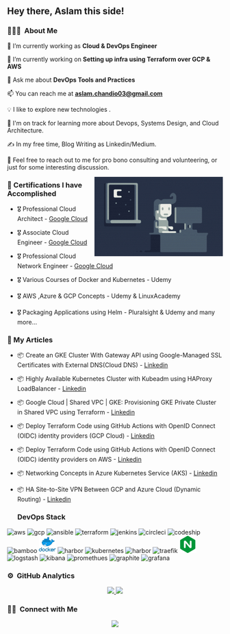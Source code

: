  <h2>Hey there, Aslam this side!</h2>

<h3> 👨🏻‍💻 &nbsp;About Me</h3>

🏢 I’m currently working as **Cloud & DevOps Engineer**

🌱 I’m currently working on **Setting up infra using Terraform over GCP & AWS**

💬 Ask me about **DevOps Tools and Practices**

📫 You can reach me at **aslam.chandio03@gmail.com**

💡 I like to explore new technologies .

🌱 I'm on track for learning more about Devops, Systems Design, and Cloud Architecture.

✍️ In my free time,  Blog Writing as Linkedin/Medium.

💬 Feel free to reach out to me for pro bono consulting and volunteering, or just for some interesting discussion.

<img alt="Night Coding" src="https://raw.githubusercontent.com/AVS1508/AVS1508/master/assets/Night-Coding.gif" align="right"/>

<h3> 🧾 Certifications I have Accomplished </h3>

- 🎖 Professional Cloud Architect  - [Google Cloud](https://www.credly.com/badges/ead814d6-f9ec-40c3-bdea-38d5d63f6b17)

- 🎖 Associate Cloud Engineer  - [Google Cloud](https://www.credly.com/badges/220ed229-1a4e-4830-899e-aea10aea62c1)

- 🎖 Professional Cloud Network Engineer - [Google Cloud](https://www.credly.com/badges/bb6c8c2d-aebc-4367-a027-d75d89333909)

- 🎖 Various Courses of Docker and Kubernetes - Udemy

- 🎖 AWS ,Azure & GCP  Concepts - Udemy & LinuxAcademy

- 🎖 Packaging Applications using Helm - Pluralsight & Udemy and many more...

<h3> 🧾 My Articles </h3>

- 📦 Create an GKE Cluster With Gateway API using Google-Managed SSL Certificates with External DNS(Cloud DNS) - [Linkedin](https://www.linkedin.com/pulse/create-gke-cluster-gateway-api-using-google-managed-ssl-aslam-chandio-o6fxf/?trackingId=Gj5%2Brz7uQS2vc4S5SBJt2Q%3D%3D)

 - 📦 Highly Available Kubernetes Cluster with Kubeadm using HAProxy LoadBalancer - [Linkedin](https://www.linkedin.com/pulse/highly-available-kubernetes-cluster-kubeadm-using-haproxy-chandio-2uuse/?trackingId=Gj5%2Brz7uQS2vc4S5SBJt2Q%3D%3D)

 - 📦 Google Cloud | Shared VPC | GKE: Provisioning GKE Private Cluster in Shared VPC using Terraform - [Linkedin](https://www.linkedin.com/pulse/google-cloud-shared-vpc-gke-provisioning-private-cluster-chandio-vvbdf/?trackingId=Gj5%2Brz7uQS2vc4S5SBJt2Q%3D%3D)

 - 📦 Deploy Terraform Code using GitHub Actions with OpenID Connect (OIDC) identity providers (GCP Cloud) - [Linkedin](https://www.linkedin.com/pulse/deploy-terraform-code-using-github-actions-openid-connect-chandio-brwbf/?trackingId=Gj5%2Brz7uQS2vc4S5SBJt2Q%3D%3D)   

- 📦 Deploy Terraform Code using GitHub Actions with OpenID Connect (OIDC) identity providers on AWS - [Linkedin](https://www.linkedin.com/pulse/deploy-terraform-code-aws-cloud-using-github-actions-openid-chandio-oxc5f?trk=public_profile_article_view)

- 📦 Networking Concepts in Azure Kubernetes Service (AKS) - [Linkedin](https://www.linkedin.com/pulse/networking-concepts-azure-kubernetes-service-aks-part1-chandio?trk=public_profile_article_view)

- 📦 HA Site-to-Site VPN Between GCP and Azure Cloud (Dynamic Routing) - [Linkedin](https://www.linkedin.com/pulse/ha-site-to-site-vpn-between-gcp-azure-cloud-dynamic-routing-chandio?trk=public_profile_article_view)

  <h3> DevOps Stack </h3>
<p align="left"><img src="https://www.vectorlogo.zone/logos/amazon_aws/amazon_aws-icon.svg" alt="aws" title="aws" width="40" height="40"/> <img src="https://www.vectorlogo.zone/logos/google_cloud/google_cloud-icon.svg" alt="gcp" title="gcp" width="40" height="40"/>  <img src="https://www.vectorlogo.zone/logos/ansible/ansible-icon.svg" alt="ansible" title="ansible" width="40" height="40"/> <img src="https://www.vectorlogo.zone/logos/terraformio/terraformio-icon.svg" alt="terraform" title="terraform" width="40" height="40"/> <img src="https://www.vectorlogo.zone/logos/jenkins/jenkins-icon.svg" alt="jenkins" title="jenkins" width="40" height="40"/>  <img src="https://www.vectorlogo.zone/logos/circleci/circleci-icon.svg" alt="circleci" title="circleci" width="40" height="40"/> <img src="https://www.vectorlogo.zone/logos/codeship/codeship-icon.svg" alt="codeship" title="codeship" width="40" height="40"/> <img src="https://www.vectorlogo.zone/logos/atlassian_bamboo/atlassian_bamboo-icon.svg" alt="bamboo" title="bamboo" width="40" height="40"/> <img src="https://raw.githubusercontent.com/github/explore/80688e429a7d4ef2fca1e82350fe8e3517d3494d/topics/docker/docker.png" alt="docker" title="docker" width="40" height="40"/>  <img src="https://www.vectorlogo.zone/logos/goharborio/goharborio-icon.svg" alt="harbor" title="harbor" width="40" height="40"/> <img src="https://www.vectorlogo.zone/logos/kubernetes/kubernetes-icon.svg" alt="kubernetes" title="kubernetes" width="40" height="40"/>  <img src="https://www.vectorlogo.zone/logos/helmsh/helmsh-icon.svg" alt="harbor" title="harbor" width="40" height="40"/> <img src="https://www.vectorlogo.zone/logos/traefikio/traefikio-icon.svg" alt="traefik" title="traefik" width="40" height="40"/> <img src="https://raw.githubusercontent.com/github/explore/85cceaeeaf993ca35664dc37ea24f9237fbbfc14/topics/nginx/nginx.png" alt="nginx" title="nginx" width="40" height="40"/>  <img src="https://www.vectorlogo.zone/logos/elasticco_logstash/elasticco_logstash-icon.svg" alt="logstash" title="logstash" width="40" height="40"/> <img src="https://www.vectorlogo.zone/logos/elasticco_kibana/elasticco_kibana-icon.svg" alt="kibana" title="kibana" width="40" height="40"/> <img src="https://www.vectorlogo.zone/logos/prometheusio/prometheusio-icon.svg" alt="promethues" title="promethues" width="40" height="40"/> <img src="https://www.vectorlogo.zone/logos/graphiteapp/graphiteapp-icon.svg" alt="graphite" title="graphite" width="40" height="40"/> <img src="https://www.vectorlogo.zone/logos/grafana/grafana-icon.svg" alt="grafana" title="grafana" width="40" height="40"/> </p>

<h3> ⚙️ &nbsp;GitHub Analytics</h3>
<p align="center">
<a href="https://github.com/AVS1508">
  <img height="180em" src="https://github-readme-stats-eight-theta.vercel.app/api?username=aslamchandio&show_icons=true&theme=algolia&include_all_commits=true&count_private=true"/>
  <img height="180em" src="https://github-readme-stats-eight-theta.vercel.app/api/top-langs/?username=aslamchandio&layout=compact&langs_count=8&theme=algolia"/>
</a>
</p>


<h3> 🤝🏻 &nbsp;Connect with Me</h3>

<p align="center">
<a href="https://linkedin.com/in/aslam-chandio"><img src="https://img.shields.io/badge/-Aslam%20Chandio%20-0077B5?style=flat&logo=Linkedin&logoColor=white"/></a>
